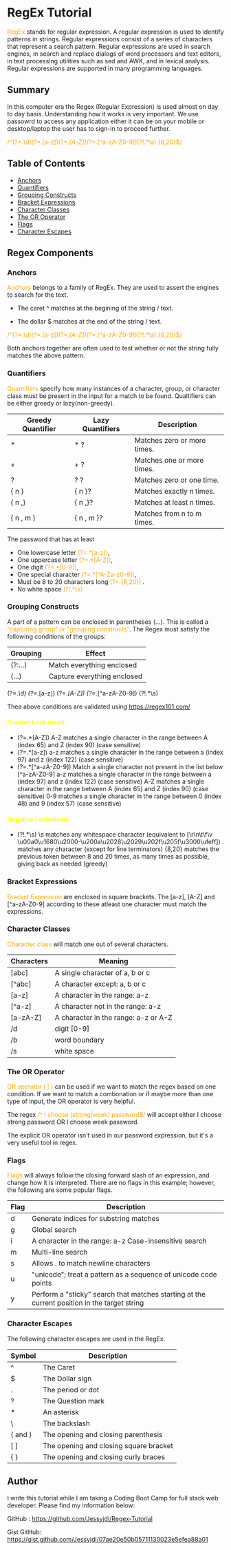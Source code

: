 # RegEx Tutorial

<span style="color: Orange">RegEx</span> stands for regular expression. A regular expression is used to identify patterns in strings. Regular expressions consist of a series of characters that represent a search pattern. Regular expressions are used in search engines, in search and replace dialogs of word processors and text editors, in text processing utilities such as sed and AWK, and in lexical analysis. Regular expressions are supported in many programming languages.

## Summary

In this computer era the Regex (Regular Expression) is used almost on day to day basis. Understanding how it works is very important. We use passowrd to access any application either it can be on your mobile or desktop/laptop the user has to sign-in to proceed further. 

<span style="color: Orange">/^(?=.*\d)(?=.*[a-z])(?=.*[A-Z])(?=.*[^a-zA-Z0-9])(?!.*\s).{8,20}$/</span>

## Table of Contents

- [Anchors](#anchors)
- [Quantifiers](#quantifiers)
- [Grouping Constructs](#grouping-constructs)
- [Bracket Expressions](#bracket-expressions)
- [Character Classes](#character-classes)
- [The OR Operator](#the-or-operator)
- [Flags](#flags)
- [Character Escapes](#character-escapes)

## Regex Components

### Anchors

<span style="color: Orange">Anchors</span> belongs to a family of RegEx. They are used to assert the engines to search for the text. 

- The caret ^ matches at the begining of the string / text.

- The dollar $ matches at the end of the string / text. 

<span style="color: Orange">/^(?=.*\d)(?=.*[a-z])(?=.*[A-Z])(?=.*[^a-zA-Z0-9])(?!.*\s).{8,20}$/</span>

Both anchors together are often used to test whether or not the string fully matches the above pattern.


### Quantifiers

<span style="color: Orange">Quantifiers </span>specify how many instances of a character, group, or character class must be present in the input for a match to be found. Qualtifiers can be either greedy or lazy(non-greedy).

<table>
    <thead>
      <tr>
        <th>Greedy Quantifier</th>
        <th>Lazy Quantifiers</th>
        <th>Description</th>
        </tr>
    </thead>
    <tbody>
        <tr>
            <td>*</td>
            <td>* ?</td>
            <td>Matches zero or more times.</td>
        </tr>
        <tr>
            <td>+</td>
            <td>+ ?</td>
            <td>Matches one or more times.</td>
         </tr>
          <tr>
            <td>?</td>
            <td>? ?</td>
            <td>Matches zero or one time.</td>
         </tr>
          <tr>
            <td>{ n }</td>
            <td>{ n }?</td>
            <td>Matches exactly n times.</td>
         </tr>
          <tr>
            <td>{ n ,}</td>
            <td>{ n ,}?</td>
            <td>Matches at least n times.</td>
         </tr>
          <tr>
            <td>{ n , m }</td>
            <td>{ n , m }?</td>
            <td>Matches from n to m times.</td>
         </tr>
    </tbody>
  </table>

  The password that has at least 
 - One lowercase letter <span style="color: Orange">(?=.*[a-z])</span>,
 - One uppercase letter <span style="color: Orange">(?=.*[A-Z])</span>, 
 - One digit <span style="color: Orange">(?=.*[0-9])</span>, 
 - One special character <span style="color: Orange">(?=.*[^A-Za-z0-9])</span>,
 - Must be 8 to 20 characters long <span style="color: Orange">(?=.{8,20})</span> .
 - No white space <span style="color: Orange">(?!.*\s)</span>

### Grouping Constructs

A part of a pattern can be enclosed in parentheses (...). This is called a <span style="color: Orange"> “capturing group” or "grouping constructs"</span>. The Regex must satisfy the following conditions of the groups:

<table>
    <thead>
      <tr>
        <th>Grouping</th>
        <th>Effect</th>
        </tr>
    </thead>
    <tbody>
        <tr>
            <td>(?:...)</td>
            <td>Match everything enclosed</td>
        </tr>
        <tr>
            <td>(...)</td>
            <td>Capture everything enclosed</td>
        </tr>
    </tbody>
  </table>

(?=.*\d) (?=.*[a-z]) (?=.*[A-Z]) (?=.*[^a-zA-Z0-9])  (?!.*\s) 

Thea above conditions are validated using https://regex101.com/

 #### <span style="color: yellow">Positive Lookahead</span>

- (?=.*[A-Z]) A-Z matches a single character in the range between A (index 65) and Z (index 90) (case sensitive)
- (?=.*[a-z]) a-z matches a single character in the range between a (index 97) and z (index 122) (case sensitive)
- (?=.*[^a-zA-Z0-9]) Match a single character not present in the list below [^a-zA-Z0-9]
a-z matches a single character in the range between a (index 97) and z (index 122) (case sensitive)
A-Z matches a single character in the range between A (index 65) and Z (index 90) (case sensitive)
0-9 matches a single character in the range between 0 (index 48) and 9 (index 57) (case sensitive)

 #### <span style="color: yellow">Negative Lookahead</span>

- (?!.*\s) \s matches any whitespace character (equivalent to [\r\n\t\f\v \u00a0\u1680\u2000-\u200a\u2028\u2029\u202f\u205f\u3000\ufeff])
. matches any character (except for line terminators)
{8,20} matches the previous token between 8 and 20 times, as many times as possible, giving back as needed (greedy)

### Bracket Expressions

<span style="color: Orange">Bracket Expression</span> are enclosed in square brackets. The [a-z], [A-Z] and [^a-zA-Z0-9] according to these atleast one character must match the expressions.

### Character Classes

<span style="color: Orange">Character class</span> will match one out of several characters.

<table>
    <thead>
      <tr>
        <th>Characters</th>
        <th>Meaning</th>
        </tr>
    </thead>
    <tbody>
        <tr>
            <td>[abc]</td>
            <td>A single character of a, b or c</td>
        </tr>
        <tr>
            <td>[^abc]</td>
            <td>A character except: a, b or c</td>
        </tr>
        <tr>
            <td>[a-z]</td>
            <td>A character in the range: a-z</td>
        </tr>
        <tr>
            <td>[^a-z]</td>
            <td>A character not in the range: a-z</td>
        </tr>
        <tr>
            <td>[a-zA-Z]</td>
            <td>A character in the range: a-z or A-Z</td>
        </tr>
        <tr>
            <td>/d</td>
            <td>digit [0-9]</td>
        </tr>
         <tr>
            <td>/b</td>
            <td>word boundary</td>
        </tr>
         <tr>
            <td>/s</td>
            <td>white space</td>
        </tr>
    </tbody>
  </table>


### The OR Operator

 <span style="color: Orange">OR operator ( | )</span>  can be used if we want to match the regex based on one condition. If we want to match a combonation or if maybe more than one type of input, the OR operator is very helpful.

The regex <span style="color: Orange"> /^ I choose (strong|week) password$/</span> will accept either I choose strong password OR I choose week password.

The explicit OR operator isn't used in our password expression, but it's a very useful tool in regex.

### Flags

<span style="color: Orange">Flags</span> will always follow the closing forward slash of an expression, and change how it is interpreted. There are no flags in this example; however, the following are some popular flags.

<table>
    <thead>
      <tr>
        <th>Flag</th>
        <th>Description</th>
        </tr>
    </thead>
    <tbody>
        <tr>
            <td>d</td>
            <td>Generate indices for substring matches</td>
        </tr>
        <tr>
            <td>g</td>
            <td>Global search</td>
        </tr>
        <tr>
            <td>i</td>
            <td>A character in the range: a-z Case-insensitive search</td>
        </tr>
        <tr>
            <td>m</td>
            <td>Multi-line search</td>
        </tr>
        <tr>
            <td>s</td>
            <td>Allows . to match newline characters</td>
        </tr>
        <tr>
            <td>u</td>
            <td>"unicode"; treat a pattern as a sequence of unicode code points</td>
        </tr>
         <tr>
            <td>y</td>
            <td>Perform a "sticky" search that matches starting at the current position in the target string</td>
        </tr>
    </tbody>
  </table>


### Character Escapes

The following character escapes are used in the RegEx.

<table>
    <thead>
      <tr>
        <th>Symbol</th>
        <th>Description</th>
        </tr>
    </thead>
    <tbody>
        <tr>
            <td>^</td>
            <td>The Caret</td>
        </tr>
        <tr>
            <td>$</td>
            <td>The Dollar sign</td>
        </tr>
        <tr>
            <td>.</td>
            <td>The period or dot</td>
        </tr>
        <tr>
            <td>?</td>
            <td>The Question mark</td>
        </tr>
        <tr>
            <td>*</td>
            <td>An asterisk</td>
        </tr>
        <tr>
            <td>\</td>
            <td>The backslash</td>
        </tr>
         <tr>
            <td>( and )</td>
            <td>The opening and closing parenthesis</td>
        </tr>
        <tr>
            <td>[ ]</td>
            <td>The opening and closing square bracket</td>
        </tr>
        <tr>
            <td>{ }</td>
            <td>The opening and closing curly braces</td>
        </tr>
    </tbody>
  </table>


## Author

I write this tutorial while I am taking a Coding Boot Camp for full stack web developer. Please find my information below:

GitHub : https://github.com/Jessyjdi/Regex-Tutorial

Gist GitHub: https://gist.github.com/Jessyjdi/07ae20e50b05711130023e5efea88a01
